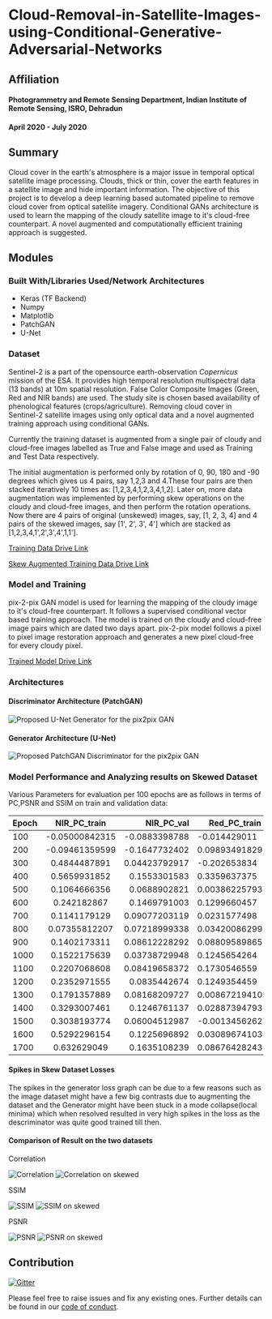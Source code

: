 # Cloud-Removal-in-Satellite-Images-using-Conditional-Generative-Adversarial-Networks

## Affiliation
#### Photogrammetry and Remote Sensing Department, Indian Institute of Remote Sensing, ISRO, Dehradun
#### April 2020 - July 2020

## Summary

Cloud cover in the earth's atmosphere is a major issue in temporal optical satellite image processing. Clouds, thick or thin, cover the earth features in a satellite image and hide important information. The objective of this project is to develop a deep learning based automated pipeline to remove cloud cover from optical satellite imagery. Conditional GANs architecture is used to learn the mapping of the cloudy satellite image to it's cloud-free counterpart. A novel augmented and computationally efficient training approach is suggested.

## Modules

### Built With/Libraries Used/Network Architectures

* Keras (TF Backend)
* Numpy
* Matplotlib
* PatchGAN
* U-Net

### Dataset

Sentinel-2 is a part of the opensource earth-observation *Copernicus* mission of the ESA. It provides high temporal resolution multispectral data (13 bands) at 10m spatial resolution. False Color Composite Images (Green, Red and NIR bands) are used. The study site is chosen based availability of phenological features (crops/agriculture). 
Removing cloud cover in Sentinel-2 satellite images using only optical data and a novel augmented training approach using conditional GANs.

Currently the training dataset is augmented from a single pair of cloudy and cloud-free images labelled as True and False image and used as Training and Test Data respectively.

The initial augmentation is performed only by rotation of 0, 90, 180 and -90 degrees which gives us 4 pairs, say 1,2,3 and 4.These four pairs are then stacked iteratively 10 times as: [1,2,3,4,1,2,3,4,1,2].
Later on, more data augmentation was implemented by performing skew operations on the cloudy and cloud-free images, and then perform the rotation operations. Now there are 4 pairs of original (unskewed) images, say, [1, 2, 3, 4] and 4 pairs of the skewed images, say [1', 2', 3', 4'] which are stacked as [1,2,3,4,1',2',3',4',1,1'].

[Training Data Drive Link](https://drive.google.com/file/d/1dJqHhZUHgYrf0_42CBswJklQgxsApAXQ/view?usp=sharing)

[Skew Augmented Training Data Drive Link](https://drive.google.com/file/d/1jipx2uAULbB32oSfW09k6rJmMdkoh_Wt/view?usp=sharing)

### Model and Training 

pix-2-pix GAN model is used for learning the mapping of the cloudy image to it's cloud-free counterpart. It follows a supervised conditional vector based training approach. The model is trained on the cloudy and cloud-free image pairs which are dated two days apart. pix-2-pix model follows a pixel to pixel image restoration approach and generates a new pixel cloud-free for every cloudy pixel.

[Trained Model Drive Link](https://drive.google.com/drive/folders/1kmXGRGnV4Lj8zRIoLWPp7FLGhNDf7bKQ?usp=sharing)

### Architectures 

#### Discriminator Architecture (PatchGAN)

![Proposed U-Net Generator for the pix2pix GAN](https://github.com/Chintan2108/Cloud-Removal-in-Satellite-Images-using-Conditional-Generative-Adversarial-Networks/blob/master/network%20architectures/discriminator_.png)

#### Generator Architecture (U-Net)

![Proposed PatchGAN Discriminator for the pix2pix GAN](https://github.com/Chintan2108/Cloud-Removal-in-Satellite-Images-using-Conditional-Generative-Adversarial-Networks/blob/master/network%20architectures/generator_new__.jpg)

### Model Performance and Analyzing results on Skewed Dataset

Various Parameters for evaluation per 100 epochs are as follows in terms of PC,PSNR and SSIM on train and validation data:


| Epoch     |NIR_PC_train   |NIR_PC_val   |Red_PC_train   |Red_PC_val     |Green_PC_train  |Green_PC_val   |PSNR_train     |PSNR_val     |SSIM_train      |SSIM_val    |
| ----------|:-------------:| -----------:| ------------- |:-------------:| --------------:| ------------- |:-------------:| -----------:| -------------- |:-----------|
| 100       |-0.05000842315 |-0.0883398788| -0.014429011  |-0.01942083916 | 0.155553528    | 0.1314745827  |10.5787193     |9.944368826  | 0.1558209028   |0.1387626019|
| 200       |-0.09461359599 |-0.1647732402| 0.09893491829 |0.1078286654   | 0.07439906456  | 0.06439988178 |19.49975022    |17.96775821  | 0.5434919468   |0.4879971859|
| 300       |0.4844487891   |0.04423792917| -0.202653834  |0.2110942252   | 0.100536630    | 0.1016198901  |27.39418744    |24.93884501  | 0.9066141119   |0.8419657794|
| 400       |0.5659931852   |0.1553301583 | 0.3359637375  |0.2660727986   | 0.2462063361   | 0.1102983506  |31.2101439     |27.2062056   | 0.9494872523   |0.8889470705|
| 500       |0.1064666356   |0.0688902821 | 0.00386225793 |0.000663448184 | -0.06814932682 | -0.1012978036 |20.8824697     |19.21863675  | 0.4620478366   |0.4057640266|
| 600       |0.242182867    |0.1469791003 | 0.1299660457  |0.1374295475   |-0.02266885263  |-0.05183500483 |24.81609684    |22.2485777   |0.6618107623    |0.6026207847|
| 700       |0.1141179129   |0.09077203119|0.0231577498   |0.0461014954   |0.01413759484   |0.01533657492  |15.81737335    |14.91596596  |0.1561151655    |0.1371105281|
| 800       |0.07355812207  |0.07218999338|0.03420086299  |0.05645767604  |0.04626819331   |0.05379545084  |14.91536278    |14.151824    |0.1232767038    |0.1109237418|
| 900       |0.1402173311   |0.08612228292|0.08809589865  |0.0939511939   |0.1013317205    |0.09384005917  |18.03352817    |16.77826748  |0.2319571403    |0.2019726696|
| 1000      |0.1522175639   |0.03738729948|0.1245654264   |0.1658647433   |0.1536526258    |0.1253755692   |22.9342766     |20.83937953  |0.489397219     |0.4237837526|
| 1100      |0.2207068608   |0.08419658372|0.1730546559   |0.2173727323   |0.219995931     |0.1654665957   |26.96671849    |24.0358739   |0.7026804423    |0.6182513077|
| 1200      |0.2352971555   |0.0835442674 |0.1249354459   |0.147639293    |0.1379616916    |0.1153903569   |26.10884684    |23.56929742  |0.6732339429    |0.5950390088|
| 1300      |0.1791357889   |0.08168209727|0.008672194105 |0.03997902222  |0.0101701286    |0.006031576638 |23.91331973    |22.03335297  |0.5194873822    |0.4578776459|
| 1400      |0.3293007461   |0.1246761137 |0.02887394793  |0.05673247339  |0.04255831788   |0.01574076197  |23.80483363    |21.73766691  |0.5543500455    |0.4823385855|
| 1500      |0.3038193774   |0.06004512987|-0.001345626278|0.03361086924  |0.00718772725   |0.004563553405 |23.92568466    |21.85922651  |0.6341453641    |0.5565858715|
| 1600      |0.5292296154   |0.1225696892 |0.03089674103  |0.07625537081  |0.08322336163   |0.06492719505  |28.1318743     |24.72636908  |0.7972798953    |0.7104326953|
| 1700      |0.632629049    |0.1635108239 |0.08676428243  |0.1230198421   |0.2582400218    |0.1075018241   |31.25227794    |26.33953686  |0.8842468747    |0.7974064016|

#### Spikes in Skew Dataset Losses

The spikes in the generator loss graph can be due to a few reasons such as the image dataset might have a few big contrasts due to augmenting the dataset and the Generator might have been stuck in a mode collapse(local minima) which when resolved resulted in very high spikes in the loss as the descriminator was quite good trained till then.

#### Comparison of Result on the two datasets

Correlation

![Correlation](.//network%20architectures/correlation.png)
![Correlation on skewed](.//network%20architectures/correlation_new.png)


SSIM

![SSIM](.//network%20architectures/ssim.png)
![SSIM on skewed](.//network%20architectures/ssim_new.png)

PSNR

![PSNR](.//network%20architectures/PSNR.png)
![PSNR on skewed](.//network%20architectures/PSNR_new.png)



## Contribution

[![Gitter](https://badges.gitter.im/Cloud-Removal-in-Satellite-Images-using-GANs/community.svg)](https://gitter.im/Cloud-Removal-in-Satellite-Images-using-GANs/community?utm_source=badge&utm_medium=badge&utm_campaign=pr-badge)

Please feel free to raise issues and fix any existing ones. Further details can be found in our [code of conduct](https://github.com/Chintan2108/Cloud-Removal-in-Satellite-Images-using-Conditional-Generative-Adversarial-Networks/blob/master/CODE_OF_CONDUCT.md).
